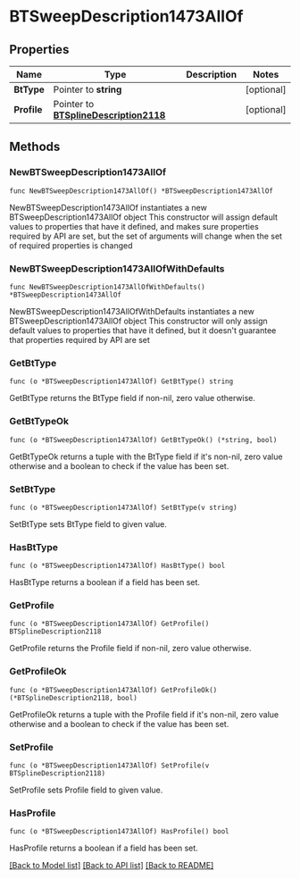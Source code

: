 # BTSweepDescription1473AllOf

## Properties

Name | Type | Description | Notes
------------ | ------------- | ------------- | -------------
**BtType** | Pointer to **string** |  | [optional] 
**Profile** | Pointer to [**BTSplineDescription2118**](BTSplineDescription2118.md) |  | [optional] 

## Methods

### NewBTSweepDescription1473AllOf

`func NewBTSweepDescription1473AllOf() *BTSweepDescription1473AllOf`

NewBTSweepDescription1473AllOf instantiates a new BTSweepDescription1473AllOf object
This constructor will assign default values to properties that have it defined,
and makes sure properties required by API are set, but the set of arguments
will change when the set of required properties is changed

### NewBTSweepDescription1473AllOfWithDefaults

`func NewBTSweepDescription1473AllOfWithDefaults() *BTSweepDescription1473AllOf`

NewBTSweepDescription1473AllOfWithDefaults instantiates a new BTSweepDescription1473AllOf object
This constructor will only assign default values to properties that have it defined,
but it doesn't guarantee that properties required by API are set

### GetBtType

`func (o *BTSweepDescription1473AllOf) GetBtType() string`

GetBtType returns the BtType field if non-nil, zero value otherwise.

### GetBtTypeOk

`func (o *BTSweepDescription1473AllOf) GetBtTypeOk() (*string, bool)`

GetBtTypeOk returns a tuple with the BtType field if it's non-nil, zero value otherwise
and a boolean to check if the value has been set.

### SetBtType

`func (o *BTSweepDescription1473AllOf) SetBtType(v string)`

SetBtType sets BtType field to given value.

### HasBtType

`func (o *BTSweepDescription1473AllOf) HasBtType() bool`

HasBtType returns a boolean if a field has been set.

### GetProfile

`func (o *BTSweepDescription1473AllOf) GetProfile() BTSplineDescription2118`

GetProfile returns the Profile field if non-nil, zero value otherwise.

### GetProfileOk

`func (o *BTSweepDescription1473AllOf) GetProfileOk() (*BTSplineDescription2118, bool)`

GetProfileOk returns a tuple with the Profile field if it's non-nil, zero value otherwise
and a boolean to check if the value has been set.

### SetProfile

`func (o *BTSweepDescription1473AllOf) SetProfile(v BTSplineDescription2118)`

SetProfile sets Profile field to given value.

### HasProfile

`func (o *BTSweepDescription1473AllOf) HasProfile() bool`

HasProfile returns a boolean if a field has been set.


[[Back to Model list]](../README.md#documentation-for-models) [[Back to API list]](../README.md#documentation-for-api-endpoints) [[Back to README]](../README.md)


